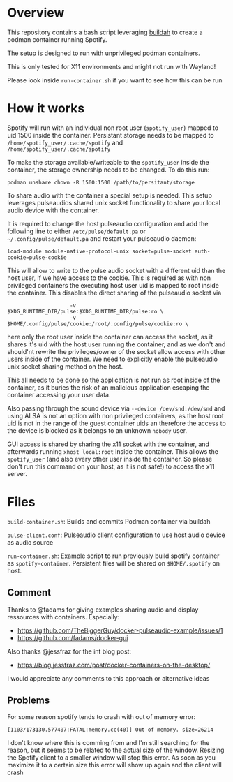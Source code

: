 # Overview

This repository contains a bash script leveraging [buildah](https://buildah.io/) to 
create a podman container running Spotify. 

The setup is designed to run with unprivileged podman containers.

This is only tested for X11 environments and might not run with Wayland!

Please look inside `run-container.sh` if you want to see how this can be run

# How it works

Spotify will run with an individual non root user (`spotify_user`) mapped to uid 1500 inside the container. Persistant storage needs to be mapped to 
`/home/spotify_user/.cache/spotify` and `/home/spotify_user/.cache/spotify`

To make the storage available/writeable to the `spotify_user` inside the container, the storage ownership needs to be 
changed. To do this run: 

```podman unshare chown -R 1500:1500 /path/to/persitant/storage```

To share audio with the container a special setup is needed.
This setup leverages pulseaudios shared unix socket functionality to share your local audio device with 
the container. 

It is  required to change the host pulseaudio configuration and add the following line to
either `/etc/pulse/default.pa` or `~/.config/pulse/default.pa` and restart your pulseaudio daemon: 

`load-module module-native-protocol-unix socket=pulse-socket auth-cookie=pulse-cookie`

This will allow to write to the pulse audio socket with a different uid than the host user, if we have access to the cookie.
This is required as with 
non privileged containers the executing host user uid is mapped to root inside the container. This disables the direct sharing 
of the pulseaudio socket via

```
					-v $XDG_RUNTIME_DIR/pulse:$XDG_RUNTIME_DIR/pulse:ro \
					-v $HOME/.config/pulse/cookie:/root/.config/pulse/cookie:ro \
```

here only the root user inside the container can access the socket, as it shares it's uid with the host user running 
the container, and as we don't and should'nt rewrite the privileges/owner of the socket allow access with other users inside of the container.
We need to explicitly enable the pulseaudio unix socket sharing method on the host.

This all needs to be done so the application is not run as root inside of the container, as it buries the risk of an malicious application escaping the container 
accessing your user data. 

Also passing through the sound device via `--device /dev/snd:/dev/snd` and using ALSA is not an option with non privileged containers, as 
the host root uid is not in the range of the guest container uids an therefore the access to the device is blocked as it belongs to 
an unknown `nobody` user. 

GUI access is shared by sharing the x11 socket with the container, and afterwards running `xhost local:root` inside the container.
This allows the `spotify_user` (and also every other user inside the container. So please don't run this command on your host, as 
it is not safe!) to access the x11 server. 


# Files

`build-container.sh`: Builds and commits Podman container via buildah

`pulse-client.conf`: Pulseaudio client configuration to use host audio device as audio source

`run-container.sh`: Example script to run previously build spotify container as `spotify-container`. Persistent files will be shared on
`$HOME/.spotify` on host. 

 
## Comment

Thanks to @fadams for giving examples sharing audio and display ressources with containers. Especially:
- https://github.com/TheBiggerGuy/docker-pulseaudio-example/issues/1
- https://github.com/fadams/docker-gui

Also thanks @jessfraz for the int blog post:
- https://blog.jessfraz.com/post/docker-containers-on-the-desktop/
	
I would appreciate any comments to this approach or alternative ideas

## Problems

For some reason spotify tends to crash with out of memory error:

```
[1103/173130.577407:FATAL:memory.cc(40)] Out of memory. size=26214
```

I don't know where this is comming from and I'm still searching for the reason,
but it seems to be related to the actual size of the window. Resizing the 
Spotify client to a smaller window will stop this error. As soon as you 
maximize it to a certain size this error will show up again and the client will
crash
